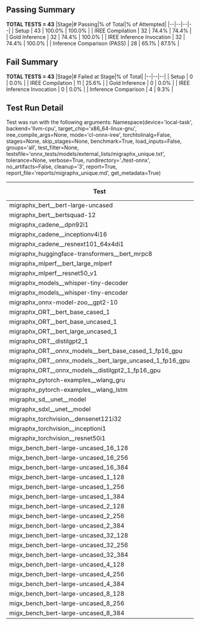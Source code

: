 ## Passing Summary

**TOTAL TESTS = 43**
|Stage|# Passing|% of Total|% of Attempted|
|--|--|--|--|
| Setup | 43 | 100.0% | 100.0% |
| IREE Compilation | 32 | 74.4% | 74.4% |
| Gold Inference | 32 | 74.4% | 100.0% |
| IREE Inference Invocation | 32 | 74.4% | 100.0% |
| Inference Comparison (PASS) | 28 | 65.1% | 87.5% |
## Fail Summary

**TOTAL TESTS = 43**
|Stage|# Failed at Stage|% of Total|
|--|--|--|
| Setup | 0 | 0.0% |
| IREE Compilation | 11 | 25.6% |
| Gold Inference | 0 | 0.0% |
| IREE Inference Invocation | 0 | 0.0% |
| Inference Comparison | 4 | 9.3% |
## Test Run Detail
Test was run with the following arguments:
Namespace(device='local-task', backend='llvm-cpu', target_chip='x86_64-linux-gnu', iree_compile_args=None, mode='cl-onnx-iree', torchtolinalg=False, stages=None, skip_stages=None, benchmark=True, load_inputs=False, groups='all', test_filter=None, testsfile='onnx_tests/models/external_lists/migraphx_unique.txt', tolerance=None, verbose=True, rundirectory='./test-onnx', no_artifacts=False, cleanup='3', report=True, report_file='reports/migraphx_unique.md', get_metadata=True)

| Test | Exit Status | Mean Benchmark Time (ms) | Notes |
|--|--|--|--|
| migraphx_bert__bert-large-uncased | PASS | 368.94136760383844 | |
| migraphx_bert__bertsquad-12 | compilation | None | |
| migraphx_cadene__dpn92i1 | PASS | 207.978469837043 | |
| migraphx_cadene__inceptionv4i16 | PASS | 5641.56100867937 | |
| migraphx_cadene__resnext101_64x4di1 | PASS | 350.85415669406456 | |
| migraphx_huggingface-transformers__bert_mrpc8 | PASS | 409.27503257989883 | |
| migraphx_mlperf__bert_large_mlperf | Numerics | 460.0217988093694 | |
| migraphx_mlperf__resnet50_v1 | PASS | 86.15200423325102 | |
| migraphx_models__whisper-tiny-decoder | PASS | 62.07411542224387 | |
| migraphx_models__whisper-tiny-encoder | Numerics | 209.08899077524742 | |
| migraphx_onnx-model-zoo__gpt2-10 | compilation | None | |
| migraphx_ORT__bert_base_cased_1 | compilation | None | |
| migraphx_ORT__bert_base_uncased_1 | compilation | None | |
| migraphx_ORT__bert_large_uncased_1 | compilation | None | |
| migraphx_ORT__distilgpt2_1 | compilation | None | |
| migraphx_ORT__onnx_models__bert_base_cased_1_fp16_gpu | compilation | None | |
| migraphx_ORT__onnx_models__bert_large_uncased_1_fp16_gpu | compilation | None | |
| migraphx_ORT__onnx_models__distilgpt2_1_fp16_gpu | compilation | None | |
| migraphx_pytorch-examples__wlang_gru | PASS | 68.7473518256512 | |
| migraphx_pytorch-examples__wlang_lstm | PASS | 20.807863062336327 | |
| migraphx_sd__unet__model | import_model | None | |
| migraphx_sdxl__unet__model | import_model | None | |
| migraphx_torchvision__densenet121i32 | PASS | 1583.385911770165 | |
| migraphx_torchvision__inceptioni1 | PASS | 200.4629420892646 | |
| migraphx_torchvision__resnet50i1 | PASS | 98.97919036448002 | |
| migx_bench_bert-large-uncased_16_128 | PASS | 1651.854267033438 | |
| migx_bench_bert-large-uncased_16_256 | PASS | 5422.896738474567 | |
| migx_bench_bert-large-uncased_16_384 | Numerics | 9384.393153401712 | |
| migx_bench_bert-large-uncased_1_128 | PASS | 147.99656613419452 | |
| migx_bench_bert-large-uncased_1_256 | PASS | 247.24065388242403 | |
| migx_bench_bert-large-uncased_1_384 | PASS | 364.5615139976144 | |
| migx_bench_bert-large-uncased_2_128 | PASS | 236.43263284530903 | |
| migx_bench_bert-large-uncased_2_256 | PASS | 429.13465155288577 | |
| migx_bench_bert-large-uncased_2_384 | PASS | 655.0383027642965 | |
| migx_bench_bert-large-uncased_32_128 | PASS | 5124.751431246598 | |
| migx_bench_bert-large-uncased_32_256 | PASS | 13762.965451305112 | |
| migx_bench_bert-large-uncased_32_384 | Numerics | 25276.380605064332 | |
| migx_bench_bert-large-uncased_4_128 | PASS | 464.1602843378981 | |
| migx_bench_bert-large-uncased_4_256 | PASS | 797.1031920363506 | |
| migx_bench_bert-large-uncased_4_384 | PASS | 1254.5881361390152 | |
| migx_bench_bert-large-uncased_8_128 | PASS | 806.789622331659 | |
| migx_bench_bert-large-uncased_8_256 | PASS | 1654.0759693210323 | |
| migx_bench_bert-large-uncased_8_384 | PASS | 3565.7614143565297 | |
